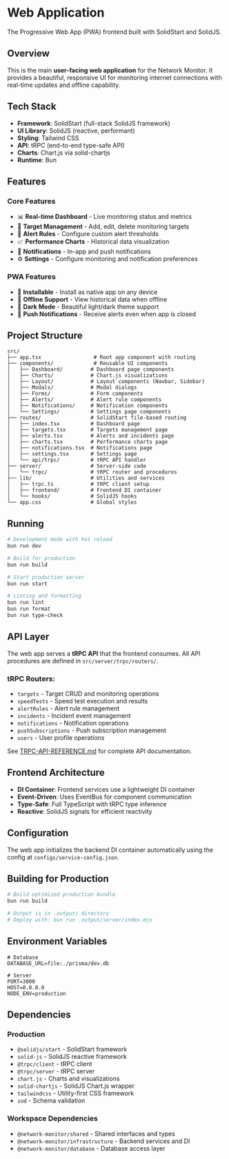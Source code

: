 # Web Application

The Progressive Web App (PWA) frontend built with SolidStart and SolidJS.

## Overview

This is the main **user-facing web application** for the Network Monitor. It provides a beautiful, responsive UI for monitoring internet connections with real-time updates and offline capability.

## Tech Stack

- **Framework**: SolidStart (full-stack SolidJS framework)
- **UI Library**: SolidJS (reactive, performant)
- **Styling**: Tailwind CSS
- **API**: tRPC (end-to-end type-safe API)
- **Charts**: Chart.js via solid-chartjs
- **Runtime**: Bun

## Features

### Core Features
- 📊 **Real-time Dashboard** - Live monitoring status and metrics
- 🎯 **Target Management** - Add, edit, delete monitoring targets
- 🚨 **Alert Rules** - Configure custom alert thresholds
- 📈 **Performance Charts** - Historical data visualization
- 🔔 **Notifications** - In-app and push notifications
- ⚙️ **Settings** - Configure monitoring and notification preferences

### PWA Features
- 📱 **Installable** - Install as native app on any device
- 🔄 **Offline Support** - View historical data when offline
- 🎨 **Dark Mode** - Beautiful light/dark theme support
- 📲 **Push Notifications** - Receive alerts even when app is closed

## Project Structure

```
src/
├── app.tsx                 # Root app component with routing
├── components/             # Reusable UI components
│   ├── Dashboard/         # Dashboard page components
│   ├── Charts/            # Chart.js visualizations
│   ├── Layout/            # Layout components (Navbar, Sidebar)
│   ├── Modals/            # Modal dialogs
│   ├── Forms/             # Form components
│   ├── Alerts/            # Alert rule components
│   ├── Notifications/     # Notification components
│   └── Settings/          # Settings page components
├── routes/                # SolidStart file-based routing
│   ├── index.tsx          # Dashboard page
│   ├── targets.tsx        # Targets management page
│   ├── alerts.tsx         # Alerts and incidents page
│   ├── charts.tsx         # Performance charts page
│   ├── notifications.tsx  # Notifications page
│   ├── settings.tsx       # Settings page
│   └── api/trpc/          # tRPC API handler
├── server/                # Server-side code
│   └── trpc/              # tRPC router and procedures
├── lib/                   # Utilities and services
│   ├── trpc.ts            # tRPC client setup
│   ├── frontend/          # Frontend DI container
│   └── hooks/             # SolidJS hooks
└── app.css                # Global styles
```

## Running

```bash
# Development mode with hot reload
bun run dev

# Build for production
bun run build

# Start production server
bun run start

# Linting and formatting
bun run lint
bun run format
bun run type-check
```

## API Layer

The web app serves a **tRPC API** that the frontend consumes. All API procedures are defined in `src/server/trpc/routers/`.

### tRPC Routers:
- `targets` - Target CRUD and monitoring operations
- `speedTests` - Speed test execution and results
- `alertRules` - Alert rule management
- `incidents` - Incident event management
- `notifications` - Notification operations
- `pushSubscriptions` - Push subscription management
- `users` - User profile operations

See [TRPC-API-REFERENCE.md](./TRPC-API-REFERENCE.md) for complete API documentation.

## Frontend Architecture

- **DI Container**: Frontend services use a lightweight DI container
- **Event-Driven**: Uses EventBus for component communication
- **Type-Safe**: Full TypeScript with tRPC type inference
- **Reactive**: SolidJS signals for efficient reactivity

## Configuration

The web app initializes the backend DI container automatically using the config at `configs/service-config.json`.

## Building for Production

```bash
# Build optimized production bundle
bun run build

# Output is in .output/ directory
# Deploy with: bun run .output/server/index.mjs
```

## Environment Variables

```env
# Database
DATABASE_URL=file:./prisma/dev.db

# Server
PORT=3000
HOST=0.0.0.0
NODE_ENV=production
```

## Dependencies

### Production
- `@solidjs/start` - SolidStart framework
- `solid-js` - SolidJS reactive framework
- `@trpc/client` - tRPC client
- `@trpc/server` - tRPC server
- `chart.js` - Charts and visualizations
- `solid-chartjs` - SolidJS Chart.js wrapper
- `tailwindcss` - Utility-first CSS framework
- `zod` - Schema validation

### Workspace Dependencies
- `@network-monitor/shared` - Shared interfaces and types
- `@network-monitor/infrastructure` - Backend services and DI
- `@network-monitor/database` - Database access layer

